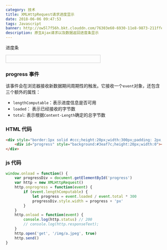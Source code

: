 ```yaml
---
category: 技术
title: XMLHttpRequest请求进度显示
date: 2018-06-06 09:47:53
tags: Javascript
banner: http://ow5l7f56h.bkt.clouddn.com/76303e60-6930-11e8-9873-211ffe76e27d
description: 原生Ajax请求以及数据返回进度条显示
---
```


进度条

<div style="border:1px solid #ccc;height:20px;width:300px;padding: 2px;"><div id="progress" style="background:#3eaf7c;height:20px;width:0"></div></div>

<script>
    window.onload = function() {
        var progressDiv = document.getElementById('progress')
        var http = new XMLHttpRequest();
        http.onprogress = function (event) {
            if (event.lengthComputable) {
                let progress = event.loaded / event.total * 300
                progressDiv.style.width = progress + 'px';
            }
        }
        http.onload = function (event) {
            console.log(http.status);
            // console.log(http.responseText);
        }
        http.open('get', '/img/a.jpeg?a='+Math.random(), true);
        http.send()
    }
</script>

### progress 事件

该事件会在浏览器接收新数据期间周期性的触发。它接收一个`event`对象，还包含三个额外的属性：

*   `lengthComputable`：表示进度信息是否可用
*   `loaded`： 表示已经接收的字节数
*   `total`: 表示根据`Content-Length`确定的总字节数

### HTML 代码

```html
<div style="border:1px solid #ccc;height:20px;width:300px;padding: 2px;">
    <div id="progress" style="background:#3eaf7c;height:20px;width:0"></div>
</div>
```

### js 代码

```js
window.onload = function() {
    var progressDiv = document.getElementById('progress')
    var http = new XMLHttpRequest()
    http.onprogress = function(event) {
        if (event.lengthComputable) {
            let progress = event.loaded / event.total * 300
            progressDiv.style.width = progress + 'px'
        }
    }
    http.onload = function(event) {
        console.log(http.status) // 200
        // console.log(http.responseText);
    }
    http.open('get', '/img/a.jpeg', true)
    http.send()
}
```
